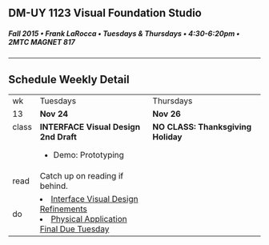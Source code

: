 ## DM-UY 1123 Visual Foundation Studio
##### Fall 2015 • Frank LaRocca • Tuesdays & Thursdays • 4:30-6:20pm • 2MTC MAGNET 817 
---
## Schedule Weekly Detail

<table>
<tr>
<td>wk</td>
<td>Tuesdays</td>
<td>Thursdays</td>
</tr>
<tr>
  <td valign="top">13</td>
  <td valign="top" width="48%"><strong>Nov 24</strong></td>
  <td valign="top" width="48%"><strong>Nov 26</strong></td>
</tr>

<!-- class -->
<tr>
<td valign="top">class</td>
<td valign="top">
  <strong>INTERFACE Visual Design 2nd Draft</strong><br>
  <ul>
    <li>Demo: Prototyping</li>
    </ul>
</td>
<td valign="top">
    <strong>NO CLASS: Thanksgiving Holiday</strong><br>
    
</td>

</tr>

<!-- reading -->
<tr>
  <td>read</td>
  <td valign="top">Catch up on reading if behind.</td>
  <td valign="top"></td>
</tr>

<!-- do -->
<tr>
  <td>do</td>
  <td valign="top">
    <li><a href="../projects/project_interface.md">Interface Visual Design Refinements</a></li>
    <li><a href="../projects/project_pa.md">Physical Application Final Due Tuesday</a></li>
  </td>
  <td valign="top" >
    
  </td>
</tr>
</table>








